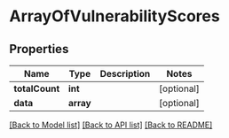 # ArrayOfVulnerabilityScores

## Properties
Name | Type | Description | Notes
------------ | ------------- | ------------- | -------------
**totalCount** | **int** |  | [optional] 
**data** | **array** |  | [optional] 

[[Back to Model list]](../README.md#documentation-for-models) [[Back to API list]](../README.md#documentation-for-api-endpoints) [[Back to README]](../README.md)


